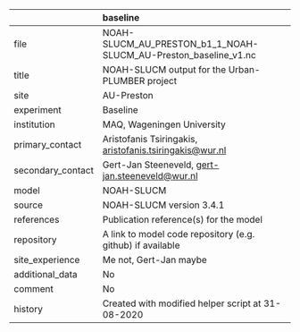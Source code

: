 |                   | baseline                                                        |
|:------------------|:----------------------------------------------------------------|
| file              | NOAH-SLUCM_AU_PRESTON_b1_1_NOAH-SLUCM_AU-Preston_baseline_v1.nc |
| title             | NOAH-SLUCM output for the Urban-PLUMBER project                 |
| site              | AU-Preston                                                      |
| experiment        | Baseline                                                        |
| institution       | MAQ, Wageningen University                                      |
| primary_contact   | Aristofanis Tsiringakis, aristofanis.tsiringakis@wur.nl         |
| secondary_contact | Gert-Jan Steeneveld, gert-jan.steeneveld@wur.nl                 |
| model             | NOAH-SLUCM                                                      |
| source            | NOAH-SLUCM version 3.4.1                                        |
| references        | Publication reference(s) for the model                          |
| repository        | A link to model code repository (e.g. github) if available      |
| site_experience   | Me not, Gert-Jan maybe                                          |
| additional_data   | No                                                              |
| comment           | No                                                              |
| history           | Created with modified helper script at 31-08-2020               |
